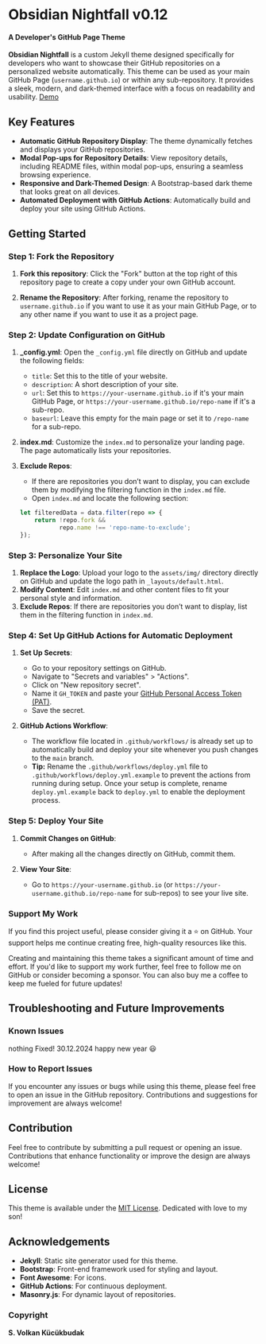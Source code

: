 
# Obsidian Nightfall v0.12
#### A Developer's GitHub Page Theme

**Obsidian Nightfall** is a custom Jekyll theme designed specifically for developers who want to showcase their GitHub repositories on a personalized website automatically. This theme can be used as your main GitHub Page (`username.github.io`) or within any sub-repository. It provides a sleek, modern, and dark-themed interface with a focus on readability and usability. [Demo](https://volkansah.github.io/Obsidian-Nightfall/)

## Key Features

- **Automatic GitHub Repository Display**: The theme dynamically fetches and displays your GitHub repositories.
- **Modal Pop-ups for Repository Details**: View repository details, including README files, within modal pop-ups, ensuring a seamless browsing experience.
- **Responsive and Dark-Themed Design**: A Bootstrap-based dark theme that looks great on all devices.
- **Automated Deployment with GitHub Actions**: Automatically build and deploy your site using GitHub Actions.

## Getting Started

### Step 1: Fork the Repository

1. **Fork this repository**: Click the "Fork" button at the top right of this repository page to create a copy under your own GitHub account.

2. **Rename the Repository**: After forking, rename the repository to `username.github.io` if you want to use it as your main GitHub Page, or to any other name if you want to use it as a project page.

### Step 2: Update Configuration on GitHub

1. **_config.yml**: Open the `_config.yml` file directly on GitHub and update the following fields:
   - `title`: Set this to the title of your website.
   - `description`: A short description of your site.
   - `url`: Set this to `https://your-username.github.io` if it's your main GitHub Page, or `https://your-username.github.io/repo-name` if it's a sub-repo.
   - `baseurl`: Leave this empty for the main page or set it to `/repo-name` for a sub-repo.

2. **index.md**: Customize the `index.md` to personalize your landing page. The page automatically lists your repositories.
3. **Exclude Repos**:
   - If there are repositories you don’t want to display, you can exclude them by modifying the filtering function in the `index.md` file. 
   - Open `index.md` and locate the following section:
   
   ```javascript
   let filteredData = data.filter(repo => {
       return !repo.fork && 
              repo.name !== 'repo-name-to-exclude';
   });
   ```

### Step 3: Personalize Your Site

1. **Replace the Logo**: Upload your logo to the `assets/img/` directory directly on GitHub and update the logo path in `_layouts/default.html`.
2. **Modify Content**: Edit `index.md` and other content files to fit your personal style and information.
3. **Exclude Repos**: If there are repositories you don’t want to display, list them in the filtering function in `index.md`.

### Step 4: Set Up GitHub Actions for Automatic Deployment

1. **Set Up Secrets**:
   - Go to your repository settings on GitHub.
   - Navigate to "Secrets and variables" > "Actions".
   - Click on "New repository secret".
   - Name it `GH_TOKEN` and paste your [GitHub Personal Access Token (PAT)](https://github.com/settings/tokens).
   - Save the secret.

2. **GitHub Actions Workflow**:
   - The workflow file located in `.github/workflows/` is already set up to automatically build and deploy your site whenever you push changes to the `main` branch.
   - **Tip:** Rename the `.github/workflows/deploy.yml` file to `.github/workflows/deploy.yml.example` to prevent the actions from running during setup. Once your setup is complete, rename `deploy.yml.example` back to `deploy.yml` to enable the deployment process.


### Step 5: Deploy Your Site

1. **Commit Changes on GitHub**:
   - After making all the changes directly on GitHub, commit them.

2. **View Your Site**:
   - Go to `https://your-username.github.io` (or `https://your-username.github.io/repo-name` for sub-repos) to see your live site.

### Support My Work

If you find this project useful, please consider giving it a :star: on GitHub. Your support helps me continue creating free, high-quality resources like this.

Creating and maintaining this theme takes a significant amount of time and effort. If you'd like to support my work further, feel free to follow me on GitHub or consider becoming a sponsor. You can also buy me a coffee to keep me fueled for future updates!

## Troubleshooting and Future Improvements

### Known Issues
nothing
Fixed! 30.12.2024 happy new year 😃 

### How to Report Issues

If you encounter any issues or bugs while using this theme, please feel free to open an issue in the GitHub repository. Contributions and suggestions for improvement are always welcome!

## Contribution

Feel free to contribute by submitting a pull request or opening an issue. Contributions that enhance functionality or improve the design are always welcome!

## License

This theme is available under the [MIT License](LICENSE). Dedicated with love to my son!

## Acknowledgements

- **Jekyll**: Static site generator used for this theme.
- **Bootstrap**: Front-end framework used for styling and layout.
- **Font Awesome**: For icons.
- **GitHub Actions**: For continuous deployment.
- **Masonry.js**: For dynamic layout of repositories.

### Copyright 
**S. Volkan Kücükbudak**

